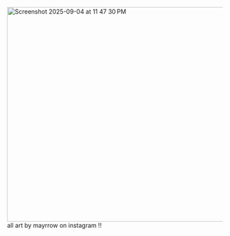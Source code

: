 <img width="522" height="502" alt="Screenshot 2025-09-04 at 11 47 30 PM" src="https://github.com/user-attachments/assets/2cdcd9d4-c07c-4afb-86ac-8435d762f793" />
all art by mayrrow on instagram !!

